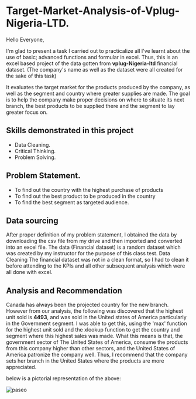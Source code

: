 # Target-Market-Analysis-of-Vplug-Nigeria-LTD.


Hello Everyone,

I'm glad to present a task I carried out to practicalize all I've learnt about the use of basic; advanced functions and formular in excel.
Thus, this is an excel based project of the data gotten from **vplug-Nigeria-ltd** financial dataset. (The company's name as well as the dataset were all created for the sake of this task)

It evaluates the target market for the products produced by the company, as well as the segment and country where greater supplies are made. The goal is to help the company make proper decisions on where to situate its next branch, the best products to be supplied there and the segment to lay greater focus on.


## Skills demonstrated in this project

- Data Cleaning.
- Critical Thinking.
- Problem Solving.

## Problem Statement.

- To find out the country with the highest purchase of products
- To find out the best product to be produced in the country 
- To find the best segment as targeted audience.


## Data sourcing

After proper definition of my problem statement, I obtained the data by downloading the csv file from my drive and then imported and converted into an excel file. The data (Financial dataset) is a random dataset which was created by my instructor for the purpose of this class test. 
Data Cleaning
The financial dataset was not in a clean format, so I had to clean it before attending to the KPIs and all other subsequent analysis which were all done with excel.



## Analysis and Recommendation


Canada has always been the projected country for the new branch. However from our analysis, the following was discovered that the highest unit sold is **4493**, and was sold in the United states of America particularly in the Government segment. I was able to get this, using the 'max' function for the highest unit sold and the xlookup function to get the country and segment where this highest sales was made.
What this means is that, the government sector of The United States of America, consume the products from this company higher than other sectors, and the United States of America patronize the company well.
Thus, I recommend that the company sets her branch in the United States where the products are more appreciated.

below is a pictorial representation of the above:

![paseo](https://github.com/NonsoSk/Target-Market-Analysis-of-Vplug-Nigeria-LTD./assets/147613828/85dbd7f6-9e52-44d4-b394-141cea32dffa)





